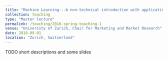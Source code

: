 ```yaml
---
title: "Machine Learning---A non-technical introduction with applications to Marketing."
collection: teaching
type: "Master lecture"
permalink: /teaching/2018-spring-teaching-1
venue: "University of Zurich, Chair for Marketing and Market Research"
date: 2018-09-01
location: "Zurich, Switzerland"
---
```


TODO short descriptions and some slides